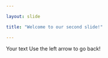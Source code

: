 ```yaml
---

layout: slide

title: "Welcome to our second slide!"

---
```


Your text
Use the left arrow to go back!
